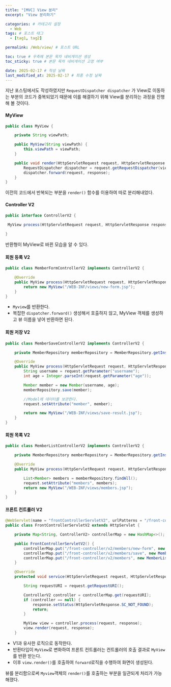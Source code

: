 ```yaml
---
title: "[MVC] View 분리"
excerpt: "View 분리하기"

categories: # 카테고리 설정
  - Web
tags: # 포스트 태그
  - [tag1, tag2]

permalink: /Web/view/ # 포스트 URL

toc: true # 우측에 본문 목차 네비게이션 생성
toc_sticky: true # 본문 목차 네비게이션 고정 여부

date: 2025-02-17 # 작성 날짜
last_modified_at: 2025-02-17 # 최종 수정 날짜
---
```


지난 포스팅에서도 작성하였지만 `RequestDispatcher dispatcher` 가 View로 이동하는 부분의 코드가 중복되었기 때문에 이를 해결하기 위해 View를 분리하는 과정을 진행해 볼 것이다.

#### MyView
```java
public class MyView {

    private String viewPath;

    public MyView(String viewPath) {
        this.viewPath = viewPath;
    }

    public void render(HttpServletRequest request, HttpServletResponse response) throws ServletException, IOException {
        RequestDispatcher dispatcher = request.getRequestDispatcher(viewPath);
        dispatcher.forward(request, response);
    }
}
```
이전의 코드에서 반복되는 부분을 `render()` 함수를 이용하여 따로 분리해내었다.

#### Controller V2
```java
public interface ControllerV2 {
 
 MyView process(HttpServletRequest request, HttpServletResponse response) throws ServletException, IOException;

}
```
반환형이 MyView로 바뀐 모습을 알 수 있다.

#### 회원 등록 V2
```java
public class MemberFormControllerV2 implements ControllerV2 {

    @Override
    public MyView process(HttpServletRequest request, HttpServletResponse response) throws ServletException, IOException {
        return new MyView("/WEB-INF/views/new-form.jsp");
    }
}
```
- `Myview`를 반환한다.
- 복잡한 `dispatcher.forward()` 생성해서 호출하지 않고, MyView 객체를 생성하고 뷰 이름을 넣어 반환하면 된다.

#### 회원 저장 V2
```java
public class MemberSaveControllerV2 implements ControllerV2 {

    private MemberRepository memberRepository = MemberRepository.getInstance();

    @Override
    public MyView process(HttpServletRequest request, HttpServletResponse response) throws ServletException, IOException {
        String username = request.getParameter("username");
        int age = Integer.parseInt(request.getParameter("age"));

        Member member = new Member(username, age);
        memberRepository.save(member);

        //Model에 데이터를 보관한다.
        request.setAttribute("member", member);

        return new MyView("/WEB-INF/views/save-result.jsp");
    }
}
```

#### 회원 목록 V2

```java
public class MemberListControllerV2 implements ControllerV2 {

    private MemberRepository memberRepository = MemberRepository.getInstance();

    @Override
    public MyView process(HttpServletRequest request, HttpServletResponse response) throws ServletException, IOException {

        List<Member> members = memberRepository.findAll();
        request.setAttribute("members", members);
        return new MyView("/WEB-INF/views/members.jsp");
    }
}
```

#### 프론트 컨트롤러 V2
```java
@WebServlet(name = "frontControllerServletV2", urlPatterns = "/front-controller/v2/*")
public class FrontControllerServletV2 extends HttpServlet {

    private Map<String, ControllerV2> controllerMap = new HashMap<>();

    public FrontControllerServletV2() {
        controllerMap.put("/front-controller/v2/members/new-form", new MemberFormControllerV2());
        controllerMap.put("/front-controller/v2/members/save", new MemberSaveControllerV2());
        controllerMap.put("/front-controller/v2/members", new MemberListControllerV2());
    }

    @Override
    protected void service(HttpServletRequest request, HttpServletResponse response) throws ServletException, IOException {

        String requestURI = request.getRequestURI();

        ControllerV2 controller = controllerMap.get(requestURI);
        if (controller == null) {
            response.setStatus(HttpServletResponse.SC_NOT_FOUND);
            return;
        }

        MyView view = controller.process(request, response);
        view.render(request, response);
    }
```
- V1과 유사한 로직으로 동작한다.
- 반환타입이 `MyView`로 변화하여 프론트 컨트롤러는 컨트롤러의 호출 결과로 `MyView`를 반환 받는다.
- 이후 `view.render()`를 호출하여 `forward`로직을 수행하여 화면이 생성된다.

뷰를 분리함으로써 `Myview`객체의 `render()`를 호출하는 부분을 일관되게 처리가 가능해졌다.


